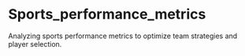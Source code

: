 # Sports_performance_metrics
Analyzing sports performance metrics to optimize team strategies and player selection.
